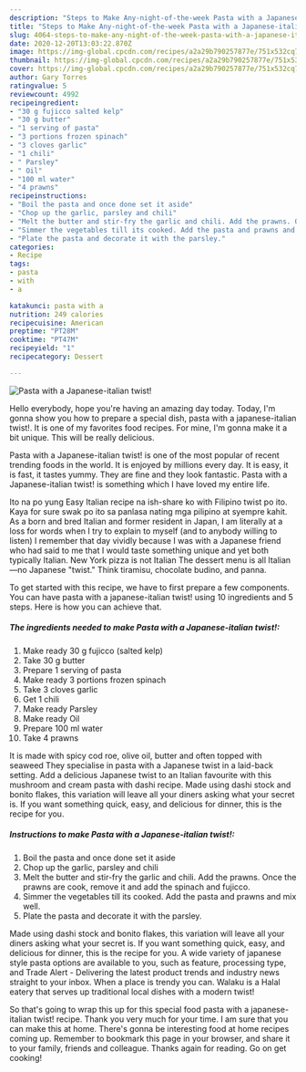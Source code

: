 ```yaml
---
description: "Steps to Make Any-night-of-the-week Pasta with a Japanese-italian twist!"
title: "Steps to Make Any-night-of-the-week Pasta with a Japanese-italian twist!"
slug: 4064-steps-to-make-any-night-of-the-week-pasta-with-a-japanese-italian-twist
date: 2020-12-20T13:03:22.870Z
image: https://img-global.cpcdn.com/recipes/a2a29b790257877e/751x532cq70/pasta-with-a-japanese-italian-twist-recipe-main-photo.jpg
thumbnail: https://img-global.cpcdn.com/recipes/a2a29b790257877e/751x532cq70/pasta-with-a-japanese-italian-twist-recipe-main-photo.jpg
cover: https://img-global.cpcdn.com/recipes/a2a29b790257877e/751x532cq70/pasta-with-a-japanese-italian-twist-recipe-main-photo.jpg
author: Gary Torres
ratingvalue: 5
reviewcount: 4992
recipeingredient:
- "30 g fujicco salted kelp"
- "30 g butter"
- "1 serving of pasta"
- "3 portions frozen spinach"
- "3 cloves garlic"
- "1 chili"
- " Parsley"
- " Oil"
- "100 ml water"
- "4 prawns"
recipeinstructions:
- "Boil the pasta and once done set it aside"
- "Chop up the garlic, parsley and chili"
- "Melt the butter and stir-fry the garlic and chili. Add the prawns. Once the prawns are cook, remove it and add the spinach and fujicco."
- "Simmer the vegetables till its cooked. Add the pasta and prawns and mix well."
- "Plate the pasta and decorate it with the parsley."
categories:
- Recipe
tags:
- pasta
- with
- a

katakunci: pasta with a 
nutrition: 249 calories
recipecuisine: American
preptime: "PT28M"
cooktime: "PT47M"
recipeyield: "1"
recipecategory: Dessert

---
```



![Pasta with a Japanese-italian twist!](https://img-global.cpcdn.com/recipes/a2a29b790257877e/751x532cq70/pasta-with-a-japanese-italian-twist-recipe-main-photo.jpg)

Hello everybody, hope you're having an amazing day today. Today, I'm gonna show you how to prepare a special dish, pasta with a japanese-italian twist!. It is one of my favorites food recipes. For mine, I'm gonna make it a bit unique. This will be really delicious.

Pasta with a Japanese-italian twist! is one of the most popular of recent trending foods in the world. It is enjoyed by millions every day. It is easy, it is fast, it tastes yummy. They are fine and they look fantastic. Pasta with a Japanese-italian twist! is something which I have loved my entire life.

Ito na po yung Easy Italian recipe na ish-share ko with Filipino twist po ito. Kaya for sure swak po ito sa panlasa nating mga pilipino at syempre kahit. As a born and bred Italian and former resident in Japan, I am literally at a loss for words when I try to explain to myself (and to anybody willing to listen) I remember that day vividly because I was with a Japanese friend who had said to me that I would taste something unique and yet both typically Italian. New York pizza is not Italian The dessert menu is all Italian—no Japanese &#34;twist.&#34; Think tiramisu, chocolate budino, and panna.


To get started with this recipe, we have to first prepare a few components. You can have pasta with a japanese-italian twist! using 10 ingredients and 5 steps. Here is how you can achieve that.

<!--inarticleads1-->

##### The ingredients needed to make Pasta with a Japanese-italian twist!:

1. Make ready 30 g fujicco (salted kelp)
1. Take 30 g butter
1. Prepare 1 serving of pasta
1. Make ready 3 portions frozen spinach
1. Take 3 cloves garlic
1. Get 1 chili
1. Make ready  Parsley
1. Make ready  Oil
1. Prepare 100 ml water
1. Take 4 prawns


It is made with spicy cod roe, olive oil, butter and often topped with seaweed They specialise in pasta with a Japanese twist in a laid-back setting. Add a delicious Japanese twist to an Italian favourite with this mushroom and cream pasta with dashi recipe. Made using dashi stock and bonito flakes, this variation will leave all your diners asking what your secret is. If you want something quick, easy, and delicious for dinner, this is the recipe for you. 

<!--inarticleads2-->

##### Instructions to make Pasta with a Japanese-italian twist!:

1. Boil the pasta and once done set it aside
1. Chop up the garlic, parsley and chili
1. Melt the butter and stir-fry the garlic and chili. Add the prawns. Once the prawns are cook, remove it and add the spinach and fujicco.
1. Simmer the vegetables till its cooked. Add the pasta and prawns and mix well.
1. Plate the pasta and decorate it with the parsley.


Made using dashi stock and bonito flakes, this variation will leave all your diners asking what your secret is. If you want something quick, easy, and delicious for dinner, this is the recipe for you. A wide variety of japanese style pasta options are available to you, such as feature, processing type, and Trade Alert - Delivering the latest product trends and industry news straight to your inbox. When a place is trendy you can. Walaku is a Halal eatery that serves up traditional local dishes with a modern twist! 

So that's going to wrap this up for this special food pasta with a japanese-italian twist! recipe. Thank you very much for your time. I am sure that you can make this at home. There's gonna be interesting food at home recipes coming up. Remember to bookmark this page in your browser, and share it to your family, friends and colleague. Thanks again for reading. Go on get cooking!
